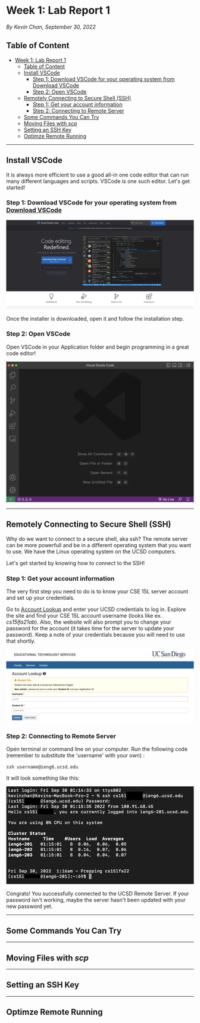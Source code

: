 # Week 1: Lab Report 1
*By Kevin Chan, September 30, 2022*

## Table of Content
- [Week 1: Lab Report 1](#week-1-lab-report-1)
  - [Table of Content](#table-of-content)
  - [Install VSCode](#install-vscode)
    - [Step 1: Download VSCode for your operating system from Download VSCode](#step-1-download-vscode-for-your-operating-system-from-download-vscode)
    - [Step 2: Open VSCode](#step-2-open-vscode)
  - [Remotely Connecting to Secure Shell (SSH)](#remotely-connecting-to-secure-shell-ssh)
    - [Step 1: Get your account information](#step-1-get-your-account-information)
    - [Step 2: Connecting to Remote Server](#step-2-connecting-to-remote-server)
  - [Some Commands You Can Try](#some-commands-you-can-try)
  - [Moving Files with *scp*](#moving-files-with-scp)
  - [Setting an SSH Key](#setting-an-ssh-key)
  - [Optimze Remote Running](#optimze-remote-running)

***

## Install VSCode

It is always more efficient to use a good all-in one code editor that can run many different languages and scripts. VSCode is one such editor. Let's get started!

### Step 1: Download VSCode for your operating system from [Download VSCode](https://code.visualstudio.com)

![](vscode_download.png)

Once the installer is downloaded, open it and follow the installation step.
### Step 2: Open VSCode
Open VSCode in your Application folder and begin programming in a great code editor!

![](vscode_empty.png)

***

## Remotely Connecting to Secure Shell (SSH)

Why do we want to connect to a secure shell, aka ssh? The remote server can be more powerfull and be in a different operating system that you want to use. We have the Linux operating system on the UCSD computers.

Let's get started by knowing how to connect to the SSH!

### Step 1: Get your account information

The very first step you need to do is to know your CSE 15L server account and set up your credentials.

Go to [Account Lookup](https://sdacs.ucsd.edu/~icc/index.php) and enter your UCSD credentials to log in. Explore the site and find your CSE 15L account username (looks like ex. *cs15lfa21ab*). Also, the website will also prompt you to change your password for the account (it takes time for the server to update your password). Keep a note of your credentials because you will need to use that shortly.

![](ssh_account.png)

### Step 2: Connecting to Remote Server

Open terminal or command line on your computer. Run the following code (remember to substitute the 'username' with your own) :
```
ssh username@ieng6.ucsd.edu
```

It will look something like this:

![](ssh_login.png)

Congrats! You successfully connected to the UCSD Remote Server. If your password isn't working, maybe the server hasn't been updated with your new password yet.

***

## Some Commands You Can Try

***

## Moving Files with *scp*

***

## Setting an SSH Key

***

## Optimze Remote Running